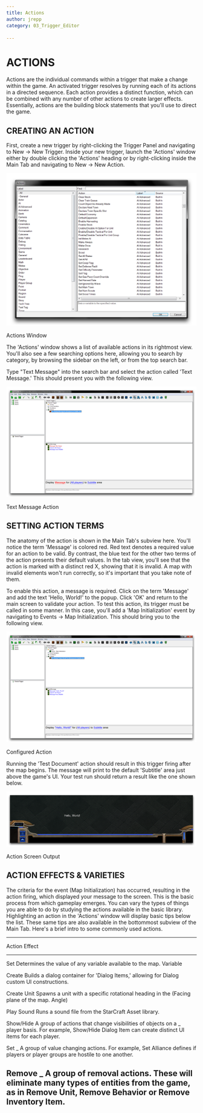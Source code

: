 ```yaml
---
title: Actions
author: jrepp
category: 03_Trigger_Editor

---
```

ACTIONS
=======

Actions are the individual commands within a trigger that make a change
within the game. An activated trigger resolves by running each of its
actions in a directed sequence. Each action provides a distinct
function, which can be combined with any number of other actions to
create larger effects. Essentially, actions are the building block
statements that you'll use to direct the game.

CREATING AN ACTION
------------------

First, create a new trigger by right-clicking the Trigger Panel and
navigating to New -\> New Trigger. Inside your new trigger, launch the
'Actions' window either by double clicking the 'Actions' heading or by
right-clicking inside the Main Tab and navigating to New -\> New Action.

![Image](./034_Actions/image1.png)

Actions Window

The 'Actions' window shows a list of available actions in its rightmost
view. You'll also see a few searching options here, allowing you to
search by category, by browsing the sidebar on the left, or from the top
search bar.

Type "Text Message" into the search bar and select the action called
'Text Message.' This should present you with the following view.

![Image](./034_Actions/image2.png)

Text Message Action

SETTING ACTION TERMS
--------------------

The anatomy of the action is shown in the Main Tab's subview here.
You'll notice the term 'Message' is colored red. Red text denotes a
required value for an action to be valid. By contrast, the blue text for
the other two terms of the action presents their default values. In the
tab view, you'll see that the action is marked with a distinct red X,
showing that it is invalid. A map with invalid elements won't run
correctly, so it's important that you take note of them.

To enable this action, a message is required. Click on the term
'Message' and add the text 'Hello, World!' to the popup. Click 'OK' and
return to the main screen to validate your action. To test this action,
its trigger must be called in some manner. In this case, you'll add a
'Map Initialization' event by navigating to Events -\> Map
Initialization. This should bring you to the following view.

![Image](./034_Actions/image3.png)

Configured Action

Running the 'Test Document' action should result in this trigger firing
after the map begins. The message will print to the default 'Subtitle'
area just above the game's UI. Your test run should return a result like
the one shown below.

![Image](./034_Actions/image4.png)

Action Screen Output

ACTION EFFECTS & VARIETIES
--------------------------

The criteria for the event (Map Initialization) has occurred, resulting
in the action firing, which displayed your message to the screen. This
is the basic process from which gameplay emerges. You can vary the types
of things you are able to do by studying the actions available in the
basic library. Highlighting an action in the 'Actions' window will
display basic tips below the list. These same tips are also available in
the bottommost subview of the Main Tab. Here's a brief intro to some
commonly used actions.

  -----------------------------------------------------------------------
  Action      Effect
  ----------- -----------------------------------------------------------
  Set         Determines the value of any variable available to the map.
  Variable    

  Create      Builds a dialog container for 'Dialog Items,' allowing for
  Dialog      custom UI constructions.

  Create Unit Spawns a unit with a specific rotational heading in the
  (Facing     plane of the map.
  Angle)      

  Play Sound  Runs a sound file from the StarCraft Asset library.

  Show/Hide   A group of actions that change visibilities of objects on a
  \_          player basis. For example, Show/Hide Dialog Item can create
              distinct UI items for each player.

  Set \_      A group of value changing actions. For example, Set
              Alliance defines if players or player groups are hostile to
              one another.

  Remove \_   A group of removal actions. These will eliminate many types
              of entities from the game, as in Remove Unit, Remove
              Behavior or Remove Inventory Item.
  -----------------------------------------------------------------------
